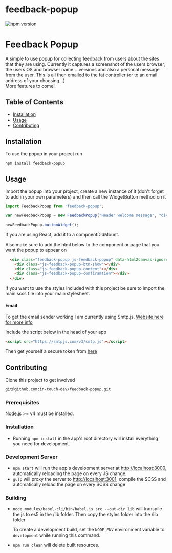 # feedback-popup

[![npm version][npm-badge]][npm]

# Feedback Popup

A simple to use popup for collecting feedback from users about the sites that they are using. Currently it captures a screenshot of the users browser, the users OS and browser name + versions and also a personal message from the user. This is all then emailed to the fat controller (or to an email address of your choosing...)  
More features to come!

## Table of Contents

- [Installation](#installation)
- [Usage](#usage)
- [Contributing](#contributing)

## Installation

To use the popup in your project run 

```sh
npm install feedback-popup
```



## Usage

Import the popup into your project, create a new instance of it (don't forget to add in your own parameters) and then call the WidgetButton method on it

```javascript
import FeedbackPopup from 'feedback-popup';

var newFeedbackPopup = new FeedbackPopup("Header welcome message", "div-id-to-screenshot", "Text area placeholder text", "smtpJS secure token", "email address to send to", "email address to send from");

newFeedbackPopup.buttonWidget();
```

If you are using React, add it to a compnentDidMount.

Also make sure to add the html below to the component or page that you want the popup to appear on

```html
  <div class="feedback-popup js-feedback-popup" data-html2canvas-ignore="true">
    <div class="js-feedback-popup-btn-show"></div>
    <div class="js-feedback-popup-content"></div>
    <div class="js-feedback-popup-confiramtion"></div>
  </div>
```

If you want to use the styles included with this project be sure to import the main.scss file into your main stylesheet.

#### Email

To get the email sender working I am currently using Smtp.js. [Website here for more info](https://www.smtpjs.com/)  

Include the script below in the head of your app

```html
<script src="https://smtpjs.com/v3/smtp.js"></script>
```

Then get yourself a secure token from [here](https://www.smtpjs.com/#useit)


## Contributing

Clone this project to get involved

```sh
git@github.com:in-touch-dev/feedback-popup.git
```

### Prerequisites

[Node.js](http://nodejs.org/) >= v4 must be installed.

### Installation

- Running `npm install` in the app's root directory will install everything you need for development.

### Development Server

- `npm start` will run the app's development server at [http://localhost:3000](http://localhost:3000), automatically reloading the page on every JS change.
- `gulp` will proxy the server to [http://localhost:3001](http://localhost:3001), compile the SCSS and automatically reload the page on every SCSS change

### Building

- `node_modules/babel-cli/bin/babel.js src --out-dir lib` will transpile the js to es5 in the /lib folder.
Then copy the styles folder into the /lib folder

   To create a development build, set the `NODE_ENV` environment variable to `development` while running this command.

- `npm run clean` will delete built resources.


[npm-badge]: https://img.shields.io/npm/v/feedback-popup.png?style=flat-square
[npm]: https://www.npmjs.org/package/feedback-popup